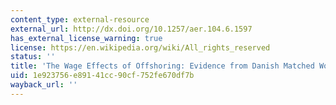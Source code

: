 ```yaml
---
content_type: external-resource
external_url: http://dx.doi.org/10.1257/aer.104.6.1597
has_external_license_warning: true
license: https://en.wikipedia.org/wiki/All_rights_reserved
status: ''
title: 'The Wage Effects of Offshoring: Evidence from Danish Matched Worker-firm Data'
uid: 1e923756-e891-41cc-90cf-752fe670df7b
wayback_url: ''
---
```

